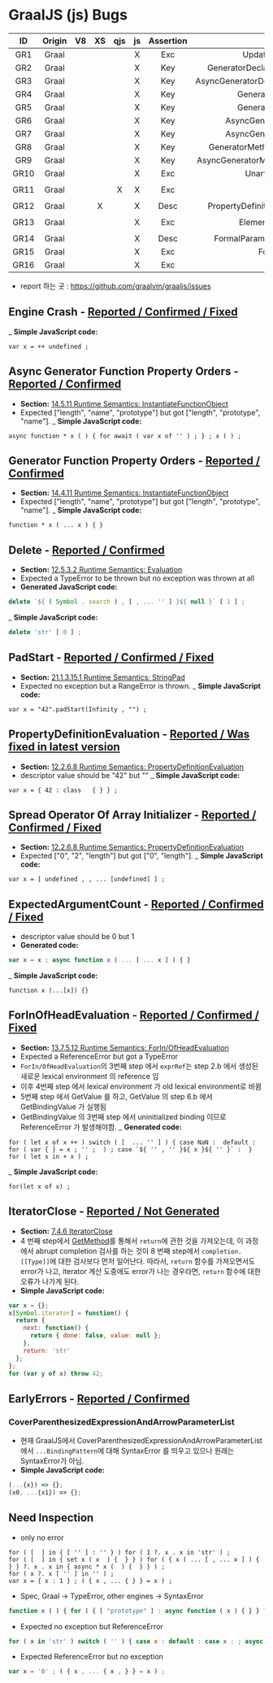 # GraalJS (js) Bugs

|ID|Origin|V8|XS|qjs|js|Assertion|Bug Algo.|Conf.|Example|
|:-:|:-:|:-:|:-:|:-:|:-:|:-:|:-:|:-:|:-|
|GR1|Graal| | | |X|Exc|UpdateExpression3Evaluation0|Y|`++undefined;`|
|GR2|Graal| | | |X|Key|GeneratorDeclaration0InstantiateFunctionObject0|Y|`function*f(){}`|
|GR3|Graal| | | |X|Key|AsyncGeneratorDeclaration0InstantiateFunctionObject0|Y|`async function*f(){}`|
|GR4|Graal| | | |X|Key|GeneratorExpression0Evaluation0|Y|`var x=function*(){}`|
|GR5|Graal| | | |X|Key|GeneratorExpression0Evaluation1|Y|`var x=function*f(){}`|
|GR6|Graal| | | |X|Key|AsyncGeneratorExpression0Evaluation0|Y|`var x=async function*(){}`|
|GR7|Graal| | | |X|Key|AsyncGeneratorExpression0Evaluation1|Y|`var x=async function*f(){}`|
|GR8|Graal| | | |X|Key|GeneratorMethod0PropertyDefinitionEvaluation0|Y|`var x={*f(){}}`|
|GR9|Graal| | | |X|Key|AsyncGeneratorMethod0PropertyDefinitionEvaluation0|Y|`var x={async*f(){}}`|
|GR10|Graal| | | |X|Exc|UnaryExpression1Evaluation0|Y|`delete"str"[0];`|
|GR11|Graal| | |X|X|Exc|StringPad|Y|`var x="42".padStart(Infinity,"");`|
|GR12|Graal| |X| |X|Desc|PropertyDefinition2PropertyDefinitionEvaluation0|Y|`var x={42:class{}};`|
|GR13|Graal| | | |X|Exc|ElementList3ArrayAccumulation1|Y|`var x=[undefined,,...[undefined]];`|
|GR14|Graal| | | |X|Desc|FormalParameters1ExpectedArgumentCount0|Y|`function x (...[x]){}`|
|GR15|Graal| | | |X|Exc|ForInOfHeadEvaluation|Y|`for(let x of x);`|
|GR16|Graal| | | |X|Exc|-|Y|`(...{x})=>{};`|


- report 하는 곳 : https://github.com/graalvm/graaljs/issues

## Engine Crash - [Reported / Confirmed / Fixed](https://github.com/graalvm/graaljs/issues/322)
_ __Simple JavaScript code:__
```
var x = ++ undefined ;
```

## Async Generator Function Property Orders - [Reported / Confirmed](https://github.com/graalvm/graaljs/issues/323)
- __Section:__ [14.5.11 Runtime Semantics: InstantiateFunctionObject](https://tc39.es/ecma262/#sec-asyncgenerator-definitions-instantiatefunctionobject)
- Expected ["length", "name", "prototype"] but got ["length", "prototype", "name"].
_ __Simple JavaScript code:__
```
async function * x ( ) { for await ( var x of '' ) ; } ; x ( ) ;
```

## Generator Function Property Orders - [Reported / Confirmed](https://github.com/graalvm/graaljs/issues/323)
- __Section:__ [14.4.11 Runtime Semantics: InstantiateFunctionObject](https://tc39.es/ecma262/#sec-generator-function-definitions-runtime-semantics-instantiatefunctionobject)
- Expected ["length", "name", "prototype"] but got ["length", "prototype", "name"].
_ __Simple JavaScript code:__
```
function * x ( ... x ) { }
```

## Delete - [Reported / Confirmed](https://github.com/graalvm/graaljs/issues/324)
- __Section:__ [12.5.3.2 Runtime Semantics: Evaluation](https://tc39.es/ecma262/#sec-delete-operator-runtime-semantics-evaluation)
- Expected a TypeError to be thrown but no exception was thrown at all
- __Generated JavaScript code:__
```js
delete `${ ( Symbol . search ) , [ , ... '' ] }${ null }` [ 1 ] ;
```
_ __Simple JavaScript code:__
```js
delete 'str' [ 0 ] ;
```

## PadStart - [Reported / Confirmed / Fixed](https://github.com/graalvm/graaljs/issues/325)
- __Section:__ [21.1.3.15.1 Runtime Semantics: StringPad](https://tc39.es/ecma262/#sec-stringpad)
- Expected no exception but a RangeError is thrown.
_ __Simple JavaScript code:__
```
var x = "42".padStart(Infinity , "") ;
```

## PropertyDefinitionEvaluation - [Reported / Was fixed in latest version](https://github.com/graalvm/graaljs/issues/326)
- __Section:__ [12.2.6.8 Runtime Semantics: PropertyDefinitionEvaluation](https://tc39.es/ecma262/#sec-object-initializer-runtime-semantics-propertydefinitionevaluation)
- descriptor value should be "42" but ""
_ __Simple JavaScript code:__
```
var x = { 42 : class   { } } ;
```

## Spread Operator Of Array Initializer - [Reported / Confirmed / Fixed](https://github.com/graalvm/graaljs/issues/327)
- __Section:__ [12.2.6.8 Runtime Semantics: PropertyDefinitionEvaluation](https://tc39.es/ecma262/#sec-runtime-semantics-arrayaccumulation)
- Expected ["0", "2", "length"] but got ["0", "length"].
_ __Simple JavaScript code:__
```
var x = [ undefined , , ... [undefined] ] ;
```

## ExpectedArgumentCount - [Reported / Confirmed / Fixed](https://github.com/graalvm/graaljs/issues/328)
- descriptor value should be 0 but 1
- __Generated code:__
```js
var x = x ; async function x ( ... [ ... x ] ) { }
```
_ __Simple JavaScript code:__
```
function x (...[x]) {}
```

## ForInOfHeadEvaluation - [Reported / Confirmed / Fixed](https://github.com/graalvm/graaljs/issues/332)
- __Section:__ [13.7.5.12 Runtime Semantics: ForIn/OfHeadEvaluation](https://tc39.es/ecma262/#sec-runtime-semantics-forinofheadevaluation)
- Expected a ReferenceError but got a TypeError
- `ForIn/OfHeadEvaluation`의 3번째 step 에서 `exprRef`는 step 2.b 에서 생성된 새로운 lexical environment 의 reference 임
- 이후 4번째 step 에서 lexical environment 가 old lexical environment로 바뀜
- 5번째 step 에서 GetValue 를 하고, GetValue 의 step 6.b 에서 GetBindingValue 가 실행됨
- GetBindingValue 의 3번째 step 에서 uninitialized binding 이므로 ReferenceError 가 발생해야함.
_ __Generated code:__
```
for ( let x of x ++ ) switch ( [  ... '' ] ) { case NaN :  default : for ( var { } = x ; '' ;  ) ; case `${ '' , '' }${ x }${ '' }` :  }
for ( let x in + x ) ;
```
_ __Simple JavaScript code:__
```
for(let x of x) ;
```

## IteratorClose - [Reported / Not Generated](https://github.com/graalvm/graaljs/issues/335)
- __Section:__ [7.4.6 IteratorClose](http://ecma-international.org/ecma-262/11.0/#sec-iteratorclose)
- 4 번째 step에서 [GetMethod](http://ecma-international.org/ecma-262/11.0/#sec-getmethod)를 통해서
  `return`에 관한 것을 가져오는데, 이 과정에서 abrupt completion 검사를 하는 것이 8 번째 step에서
  `completion.[[Type]]`에 대한 검사보다 먼저 일어난다. 따라서, `return` 함수를 가져오면서도
  error가 나고, iterator 계산 도중에도 error가 나는 경우라면, `return` 함수에 대한 오류가 나가게 된다.
- __Simple JavaScript code:__
```js
var x = {};
x[Symbol.iterator] = function() {
  return {
    next: function() {
      return { done: false, value: null };
    },
    return: 'str'
  };
};
for (var y of x) throw 42;
```

## EarlyErrors - [Reported / Confirmed](https://github.com/graalvm/graaljs/issues/329)

### CoverParenthesizedExpressionAndArrowParameterList
- 현재 GraalJS에서 CoverParenthesizedExpressionAndArrowParameterList 에서 `...BindingPattern`에 대해 SyntaxError 를 띄우고 있으나 원래는 SyntaxError가 아님.
- __Simple JavaScript code:__
```js
(...{x}) => {};
(x0, ...{x1}) => {};
```

## Need Inspection
- only no error
```
for ( [  ] in { [ '' ] : '' } ) for ( 1 ?. x . x in 'str' ) ;
for ( [  ] in { set x ( x  ) {  } } ) for ( { x ( ... [ , ... x ] ) {  } } ?. x . x in { async * x (  ) {  } } ) ;
for ( x ?. x [ '' ] in '' ) ;
var x = { x : 1 } ; ( { x , ... { } } = x ) ;
```

- Spec, Graal -> TypeError, other engines -> SyntaxError
```js
function x ( ) { for ( { [ "prototype" ] : async function ( x ) { } } ?. x . x in { [ "prototype" ] : async function ( x ) { } } ) ; return { [ "prototype" ] : async function ( x ) { } } ?. x ( ) ; } var x = new x ;
```

- Expected no exception but ReferenceError
```js
for ( x in 'str' ) switch ( '' ) { case x : default : case x : ; async function * x ( ... { x } ) { } } var x = 42 ;
```

- Expected ReferenceError but no exception
```js
var x = '0' ; ( { x , ... { x , } } = x ) ;
```

<!--
### BindingIdentifier2
- __Section:__ [12.1.1 Early Errors](https://www.ecma-international.org/ecma-262/11.0/index.html#sec-identifiers-static-semantics-early-errors)
- strict mode 시, *await* 는 BindingIdentifier 로 사용될 수 없으나, GraalJS 에서는 SyntaxError 를 띄우지 않음
- __Simple JavaScript code:__
```js
try {  } catch (await) {  }
var await, await;
```
-->

